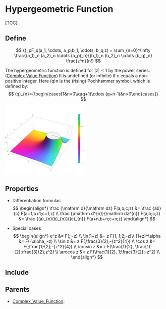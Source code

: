 # Hypergeometric Function

[TOC]

## Define

$$
{}_pF_q(a_1, \cdots, a_p;b_1, \cdots, b_q;z) = \sum_{n=0}^\infty \frac{(a_1)_n (a_2)_n  \cdots (a_p)_n}{(b_1)_n (b_2)_n \cdots (b_q)_n} \frac{z^n}{n!}
$$

The hypergeometric function is defined for $|z| < 1$ by the power series. ([Complex Value Function](./Complex_Value_Function.md)) It is undefined (or infinite) if c equals a non-positive integer. Here (q)n is the (rising) Pochhammer symbol, which is defined by:
$$
(q)_{n}={\begin{cases}1&n=0\\q(q+1)\cdots (q+n-1)&n>0\end{cases}}
$$
<img src="assets/Plot_of_the_hypergeometric_function_2F1(a,b;_c;_z)_with_a=2_and_b=3_and_c=4_in_the_complex_plane_from_-2-2i_to_2+2i_with_colors_created_with_Mathematica_13.1_function_ComplexPlot3D.svg" alt="Plot_of_the_hypergeometric_function_2F1(a,b;_c;_z)_with_a=2_and_b=3_and_c=4_in_the_complex_plane_from_-2-2i_to_2+2i_with_colors_created_with_Mathematica_13.1_function_ComplexPlot3D" style="zoom:25%;" />

## Properties

- Differentiation formulas
  $$
  \begin{align*}
  \frac {\mathrm d}{\mathrm dz} F(a,b;c;z) &= \frac {ab}{c} F(a+1,b+1;c+1;z)  \\
  \frac {\mathrm d^{n}}{\mathrm dz^{n}} F(a,b;c;z) &= \frac {(a)_{n}(b)_{n}}{(c)_{n}} F(a+n,b+n;c+n;z)
  \end{align*}
  $$

- Special cases
  $$
  \begin{align*}
  e^z &= F(;;-z)  \\
  \ln(1+z) &= z F(1, 1;2;-z)\\
  (1+z)^\alpha &= F(-\alpha;;-z)  \\
  \sin z &= z F(;\frac{3}{2};-{z^2}{4})  \\
  \cos z &= F(;\frac{1}{2};-{z^2}{4})  \\
  \arcsin z &= z F(\frac{1}{2}, \frac{1}{2};\frac{3}{2};z^2)  \\
  \arccos z &= z F(\frac{1}{2}, 1;\frac{3}{2};-z^2)  \\
  \end{align*}
  $$

## Include

## Parents

- [Complex_Value_Function](./Complex_Value_Function.md): 

